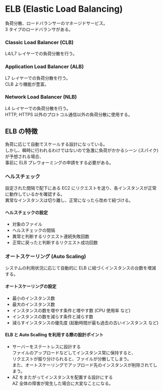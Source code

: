 # ELB (Elastic Load Balancing)  
負荷分散、ロードバランサーのマネージドサービス。  
3 タイプのロードバランサがある。  

### Classic Load Balancer (CLB)  
L4/L7 レイヤーでの負荷分散を行う。  

### Application Load Balancer (ALB)  
L7 レイヤーでの負荷分散を行う。  
CLB より機能が豊富。  

### Network Load Balancer (NLB)  
L4 レイヤーでの負荷分散を行う。  
HTTP, HTTPS 以外のプロトコル通信以外の負荷分散に使用する。  

## ELB の特徴  
負荷に応じて自動でスケールする設計になっている。  
しかし、瞬時に行われるわけではないので急激に負荷がかかるシーン (スパイク) が予想される場合、  
事前に ELB プレウォーミングの申請をする必要がある。  

### ヘルスチェック  
設定された間隔で配下にある EC2 にリクエストを送り、各インスタンスが正常に動作しているかを確認する。  
異常なインスタンスは切り離し、正常になったら改めて紐づける。  

#### ヘルスチェックの設定  
- 対象のファイル  
- ヘルスチェックの間隔  
- 異常と判断するリクエスト連続失敗回数  
- 正常に戻ったと判断するリクエスト成功回数  

### オートスケーリング (Auto Scaling)  
システムの利用状況に応じて自動的に ELB に紐づくインスタンスの台数を増減する。  

#### オートスケーリングの設定  
- 最小のインスタンス数  
- 最大のインスタンス数  
- インスタンスの数を増やす条件と増やす数 (CPU 使用率 など)  
- インスタンスの数を減らす条件と減らす数  
- 減らすインスタンスの優先度 (起動時間が最も過去の古いインスタンス など)  

#### ELB と Auto Scalling を利用する際の設計ポイント  
- サーバーをステートレスに設計する  
    ファイルのアップロードなどしてインスタンス常に保持すると、  
    リクエストが振り分けられると、ファイルが分散してしまう。  
    また、オートスケーリングでアップロード先のインスタンスが削除されてしまう。  
- AZ をまたがってインスタンスを配置する設計にする  
    AZ 全体の障害が発生した場合に大変なことになる。  
